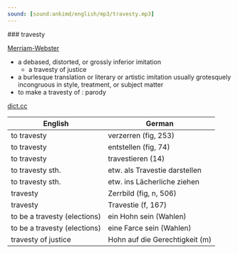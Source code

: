 ```yaml
---
sound: [sound:ankimd/english/mp3/travesty.mp3]
---
```


\### travesty

[Merriam-Webster](https://www.merriam-webster.com/dictionary/travesty)

- a debased, distorted, or grossly inferior imitation
    - a travesty of justice
- a burlesque translation or literary or artistic imitation usually grotesquely incongruous in style, treatment, or subject matter
- to make a travesty of : parody

[dict.cc](https://www.dict.cc/travesty)

| English        | German       |
| -------------- | ------------ |
| to travesty | verzerren (fig, 253) |
| to travesty | entstellen (fig, 74) |
| to travesty | travestieren (14) |
| to travesty sth. | etw. als Travestie darstellen |
| to travesty sth. | etw. ins Lächerliche ziehen |
| travesty | Zerrbild (fig, n, 506) |
| travesty | Travestie (f, 167) |
| to be a travesty (elections) | ein Hohn sein (Wahlen) |
| to be a travesty (elections) | eine Farce sein (Wahlen) |
| travesty of justice | Hohn auf die Gerechtigkeit (m) |
